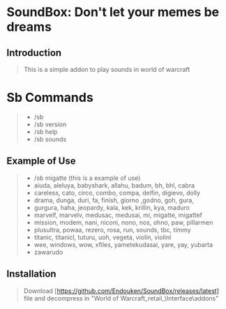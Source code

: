 # SoundBox: Don't let your memes be dreams

## Introduction

> This is a simple addon to play sounds in world of warcraft

# Sb Commands
>    - /sb 
>    - /sb version
>    - /sb help
>    - /sb sounds

## Example of Use
>    - /sb migatte (this is a example of use)
>    - aiuda, aleluya, babyshark, allahu, badum, bh, bhl, cabra 
>    - careless, cato, circo, combo, compa, delfin, digievo, dolly
>    - drama, dunga, duri, fa, finish, giorno ,godno, goh, gura, 
>    - gurgura, haha, jeopardy, kala, kek, krillin, kya, maduro
>    - marvelf, marvelv, medusac, medusai, mi, migatte, migattef
>    - mission, modem, nani, niconi, nono, nos, ohno, paw, pillarmen
>    - plusultra, powaa, rezero, rosa, run, sounds, tbc, timmy
>    - titanic, titanicl, tuturu, uoh, vegeta, violin, violinl
>    - wee, windows, wow, xfiles, yametekudasai, yare, yay, yubarta
>    - zawarudo

## Installation

> Download [https://github.com/Endouken/SoundBox/releases/latest] file and decompress in "World of Warcraft\_retail_\Interface\addons\"
